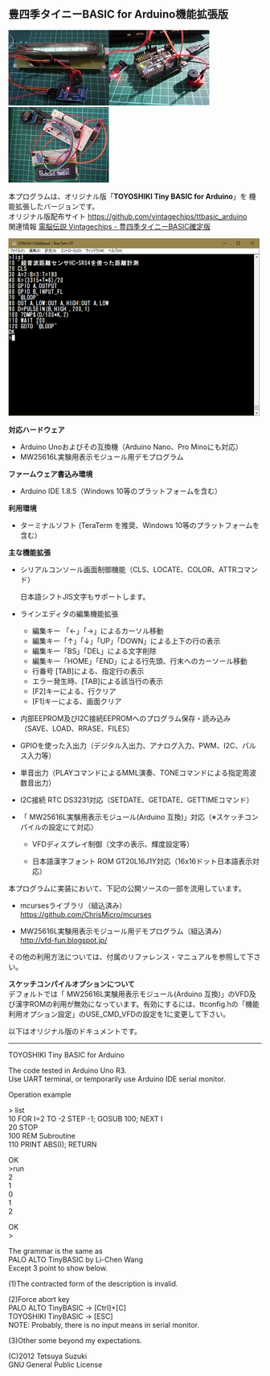 ## 豊四季タイニーBASIC for Arduino機能拡張版

![image](./image/top01.jpg)![image](./image/top02.jpg)![image](./image/top03.jpg)  

本プログラムは、オリジナル版「**TOYOSHIKI Tiny BASIC for Arduino**」を 機能拡張したバージョンです。  
​	オリジナル版配布サイト <https://github.com/vintagechips/ttbasic_arduino>  
​		関連情報 [電脳伝説 Vintagechips - 豊四季タイニーBASIC確定版](https://vintagechips.wordpress.com/2015/12/06/%E8%B1%8A%E5%9B%9B%E5%AD%A3%E3%82%BF%E3%82%A4%E3%83%8B%E3%83%BCbasic%E7%A2%BA%E5%AE%9A%E7%89%88/)   

![image/screen.png](image/screen.png)  


**対応ハードウェア**

- Arduino Unoおよびその互換機（Arduino Nano、Pro Minoにも対応）
- MW25616L実験用表示モジュール用デモプログラム


**ファームウェア書込み環境**

- Arduino IDE 1.8.5（Windows 10等のプラットフォームを含む）


**利用環境**

- ターミナルソフト (TeraTerm を推奨、Windows 10等のプラットフォームを含む）



**主な機能拡張**

- シリアルコンソール画面制御機能（CLS、LOCATE、COLOR、ATTRコマンド）

  日本語シフトJIS文字もサポートします。

- ラインエディタの編集機能拡張

  - 編集キー 「←」「→」によるカーソル移動
  - 編集キー「↑」「↓」「UP」「DOWN」による上下の行の表示
  - 編集キー「BS」「DEL」による文字削除
  - 編集キー「HOME」「END」による行先頭、行末へのカーソール移動
  - 行番号 [TAB]による、指定行の表示
  - エラー発生時、[TAB]による該当行の表示
  - [F2]キーによる、行クリア
  - [F1]キーによる、画面クリア

- 内部EEPROM及びI2C接続EEPROMへのプログラム保存・読み込み（SAVE、LOAD、RRASE、FILES）

- GPIOを使った入出力（デジタル入出力、アナログ入力、PWM、I2C、パルス入力等）

- 単音出力（PLAYコマンドによるMML演奏、TONEコマンドによる指定周波数音出力）

- I2C接続 RTC DS3231対応（SETDATE、GETDATE、GETTIMEコマンド）

- 「 MW25616L実験用表示モジュール(Arduino 互換)」対応（※スケッチコンパイルの設定にて対応）

  - VFDディスプレイ制御（文字の表示、輝度設定等）

  - 日本語漢字フォント ROM GT20L16J1Y対応（16x16ドット日本語表示対応）
    ​

本プログラムに実装において、下記の公開ソースの一部を流用しています。  
- mcursesライブラリ（組込済み）  
  <https://github.com/ChrisMicro/mcurses>

- MW25616L実験用表示モジュール用デモプログラム（組込済み）  
  http://vfd-fun.blogspot.jp/



その他の利用方法については、付属のリファレンス・マニュアルを参照して下さい。  



**スケッチコンパイルオプションについて**  
デフォルトでは「 MW25616L実験用表示モジュール(Arduino 互換)」のVFD及び漢字ROMの利用が無効になっています。有効にするには、ttconfig.hの「機能利用オプション設定」のUSE_CMD_VFDの設定を1に変更して下さい。      



以下はオリジナル版のドキュメントです。  

------

﻿TOYOSHIKI Tiny BASIC for Arduino

The code tested in Arduino Uno R3.<br>
Use UART terminal, or temporarily use Arduino IDE serial monitor.

Operation example

&gt; list<br>
10 FOR I=2 TO -2 STEP -1; GOSUB 100; NEXT I<br>
20 STOP<br>
100 REM Subroutine<br>
110 PRINT ABS(I); RETURN

OK<br>
&gt;run<br>
2<br>
1<br>
0<br>
1<br>
2

OK<br>
&gt;

The grammar is the same as<br>
PALO ALTO TinyBASIC by Li-Chen Wang<br>
Except 3 point to show below.

(1)The contracted form of the description is invalid.

(2)Force abort key<br>
PALO ALTO TinyBASIC -> [Ctrl]+[C]<br>
TOYOSHIKI TinyBASIC -> [ESC]<br>
NOTE: Probably, there is no input means in serial monitor.

(3)Other some beyond my expectations.

(C)2012 Tetsuya Suzuki<br>
GNU General Public License

